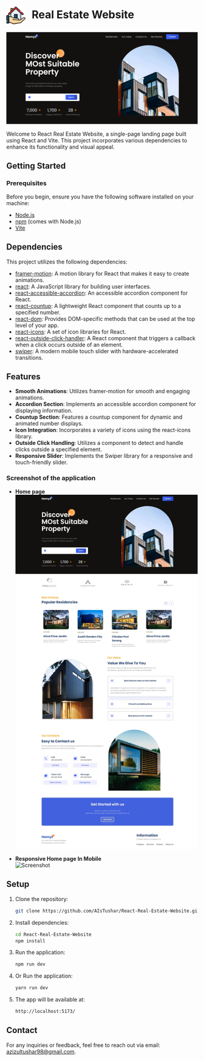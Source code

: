 # <img src="./public/ScreenShot/house.png?raw=true" width="50" alt="logo" style="vertical-align: middle; margin-right: 10px;"> Real Estate Website

![Alt text](/public/ScreenShot/hero.png?raw=true "Real Estate Websit Hero Image")

Welcome to React Real Estate Website, a single-page landing page built using React and Vite. This project incorporates various dependencies to enhance its functionality and visual appeal.

## Getting Started

### Prerequisites

Before you begin, ensure you have the following software installed on your machine:

- [Node.js](https://nodejs.org/)
- [npm](https://www.npmjs.com/) (comes with Node.js)
- [Vite](https://vitejs.dev/)

## Dependencies

This project utilizes the following dependencies:

- [framer-motion](https://www.framer.com/motion/): A motion library for React that makes it easy to create animations.
- [react](https://reactjs.org/): A JavaScript library for building user interfaces.
- [react-accessible-accordion](https://github.com/springload/react-accessible-accordion): An accessible accordion component for React.
- [react-countup](https://github.com/glennreyes/react-countup): A lightweight React component that counts up to a specified number.
- [react-dom](https://reactjs.org/docs/react-dom.html): Provides DOM-specific methods that can be used at the top level of your app.
- [react-icons](https://react-icons.github.io/react-icons/): A set of icon libraries for React.
- [react-outside-click-handler](https://github.com/shipshapecode/react-outside-click-handler): A React component that triggers a callback when a click occurs outside of an element.
- [swiper](https://swiperjs.com/): A modern mobile touch slider with hardware-accelerated transitions.

## Features

- **Smooth Animations**: Utilizes framer-motion for smooth and engaging animations.
- **Accordion Section**: Implements an accessible accordion component for displaying information.
- **Countup Section**: Features a countup component for dynamic and animated number displays.
- **Icon Integration**: Incorporates a variety of icons using the react-icons library.
- **Outside Click Handling**: Utilizes a component to detect and handle clicks outside a specified element.
- **Responsive Slider**: Implements the Swiper library for a responsive and touch-friendly slider.

### Screenshot of the application

- **Home page**  
  ![Screenshot](/public/ScreenShot/landing_page.jpeg?raw=true "Home Page")

- **Responsive Home page In Mobile**  
  ![Screenshot](/public/ScreenShot/responsive.png?raw=true "Home Page")

## Setup

1. Clone the repository:

   ```bash
   git clone https://github.com/AIsTushar/React-Real-Estate-Website.git
   ```

2. Install dependencies:

   ```bash
   cd React-Real-Estate-Website
   npm install
   ```

3. Run the application:

   ```bash
   npm run dev
   ```

4. Or Run the application:

   ```bash
   yarn run dev
   ```

5. The app will be available at:

   ```bash
   http://localhost:5173/
   ```

## Contact

For any inquiries or feedback, feel free to reach out via email: [azizultushar98@gmail.com](mailto:azizultushar98@gmail.com).
